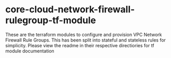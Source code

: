# core-cloud-network-firewall-rulegroup-tf-module

These are the terraform modules to configure and provision VPC Network Firewall Rule Groups. This has been split into stateful and stateless rules for simplicity. Please view the readme in their respective directiories for tf module documentation